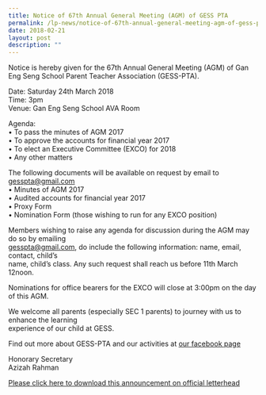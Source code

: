 ```yaml
---
title: Notice of 67th Annual General Meeting (AGM) of GESS PTA
permalink: /lp-news/notice-of-67th-annual-general-meeting-agm-of-gess-pta/
date: 2018-02-21
layout: post
description: ""
---
```

Notice is hereby given for the 67th Annual General Meeting (AGM) of Gan Eng Seng School Parent Teacher Association (GESS-PTA).

Date: Saturday 24th March 2018  
Time: 3pm  
Venue: Gan Eng Seng School AVA Room

Agenda:  
• To pass the minutes of AGM 2017  
• To approve the accounts for financial year 2017  
• To elect an Executive Committee (EXCO) for 2018  
• Any other matters

The following documents will be available on request by email to gesspta@gmail.com  
• Minutes of AGM 2017  
• Audited accounts for financial year 2017  
• Proxy Form  
• Nomination Form (those wishing to run for any EXCO position)

Members wishing to raise any agenda for discussion during the AGM may do so by emailing  
gesspta@gmail.com, do include the following information: name, email, contact, child’s  
name, child’s class. Any such request shall reach us before 11th March 12noon.

Nominations for office bearers for the EXCO will close at 3:00pm on the day of this AGM.

We welcome all parents (especially SEC 1 parents) to journey with us to enhance the learning  
experience of our child at GESS.

Find out more about GESS-PTA and our activities at [our facebook page](https://www.facebook.com/PTA.GESS)
<br>

Honorary Secretary  
Azizah Rahman
<br>

[Please click here to download this announcement on official letterhead](/files/Notice-of-AGM-GESS-PTA-2018.pdf)